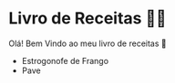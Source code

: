 # Livro de Receitas :man_cook:

Olá! Bem Vindo ao meu livro de receitas :wave:

- Estrogonofe de Frango
- Pave

